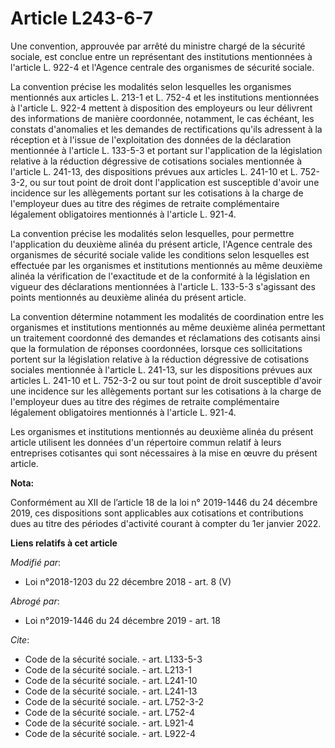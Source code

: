 # Article L243-6-7

Une convention, approuvée par arrêté du ministre chargé de la sécurité sociale, est conclue entre un représentant des
institutions mentionnées à l'article L. 922-4 et l'Agence centrale des organismes de sécurité sociale. 

La convention précise les modalités selon lesquelles les organismes mentionnés aux articles L. 213-1 et L. 752-4 et les
institutions mentionnées à l'article L. 922-4 mettent à disposition des employeurs ou leur délivrent des informations de
manière coordonnée, notamment, le cas échéant, les constats d'anomalies et les demandes de rectifications qu'ils adressent à
la réception et à l'issue de l'exploitation des données de la déclaration mentionnée à l'article L. 133-5-3 et portant sur
l'application de la législation relative à la réduction dégressive de cotisations sociales mentionnée à l'article L. 241-13,
des dispositions prévues aux articles L. 241-10 et L. 752-3-2, ou sur tout point de droit dont l'application est susceptible
d'avoir une incidence sur les allègements portant sur les cotisations à la charge de l'employeur dues au titre des régimes de
retraite complémentaire légalement obligatoires mentionnés à l'article L. 921-4. 

La convention précise les modalités selon lesquelles, pour permettre l'application du deuxième alinéa du présent article,
l'Agence centrale des organismes de sécurité sociale valide les conditions selon lesquelles est effectuée par les organismes
et institutions mentionnés au même deuxième alinéa la vérification de l'exactitude et de la conformité à la législation en
vigueur des déclarations mentionnées à l'article L. 133-5-3 s'agissant des points mentionnés au deuxième alinéa du présent
article. 

La convention détermine notamment les modalités de coordination entre les organismes et institutions mentionnés au même
deuxième alinéa permettant un traitement coordonné des demandes et réclamations des cotisants ainsi que la formulation de
réponses coordonnées, lorsque ces sollicitations portent sur la législation relative à la réduction dégressive de cotisations
sociales mentionnée à l'article L. 241-13, sur les dispositions prévues aux articles L. 241-10 et L. 752-3-2 ou sur tout
point de droit susceptible d'avoir une incidence sur les allègements portant sur les cotisations à la charge de l'employeur
dues au titre des régimes de retraite complémentaire légalement obligatoires mentionnés à l'article L. 921-4. 

Les organismes et institutions mentionnés au deuxième alinéa du présent article utilisent les données d'un répertoire commun
relatif à leurs entreprises cotisantes qui sont nécessaires à la mise en œuvre du présent article.

**Nota:**

Conformément au XII de l’article 18 de la loi n° 2019-1446 du 24 décembre 2019, ces dispositions sont applicables aux
cotisations et contributions dues au titre des périodes d'activité courant à compter du 1er janvier 2022.

**Liens relatifs à cet article**

_Modifié par_:

  - Loi n°2018-1203 du 22 décembre 2018 - art. 8 (V)

_Abrogé par_:

  - Loi n°2019-1446 du 24 décembre 2019 - art. 18

_Cite_:

  - Code de la sécurité sociale. - art. L133-5-3
  - Code de la sécurité sociale. - art. L213-1
  - Code de la sécurité sociale. - art. L241-10
  - Code de la sécurité sociale. - art. L241-13
  - Code de la sécurité sociale. - art. L752-3-2
  - Code de la sécurité sociale. - art. L752-4
  - Code de la sécurité sociale. - art. L921-4
  - Code de la sécurité sociale. - art. L922-4
